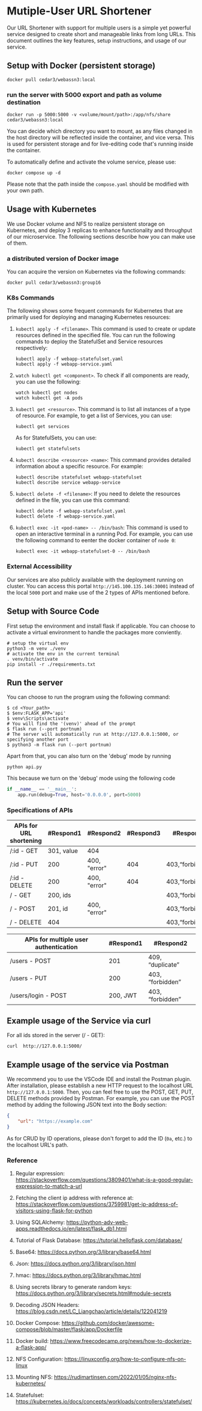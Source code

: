 # Mutiple-User URL Shortener

Our URL Shortener with support for multiple users is a simple yet powerful service designed to create short and manageable links from long URLs. This document outlines the key features, setup instructions, and usage of our service.

## Setup with Docker (persistent storage)
```
docker pull cedar3/webassn3:local
```
### run the server with 5000 export and path as volume destination
```
docker run -p 5000:5000 -v <volume/mount/path>:/app/nfs/share cedar3/webassn3:local
```
You can decide which directory you want to mount, as any files changed in the host directory will be reflected inside the container, and vice versa. This is used for persistent storage and for live-editing code that's running inside the container.

To automatically define and activate the volume service, please use:
```
docker compose up -d
```
Please note that the path inside the `compose.yaml` should be modified with your own path.

## Usage with Kubernetes
 We use Docker volume and NFS to realize persistent storage on Kubernetes, and deploy 3 replicas to enhance functionality and throughput of our microservice. The following sections describe how you can make use of them.

### a distributed version of Docker image
You can acquire the version on Kubernetes via the following commands:
```
docker pull cedar3/webassn3:group16
```
### K8s Commands
The following shows some frequent commands for Kubernetes that are primarily used for deploying and managing Kubernetes resources:

1. `kubectl apply -f <filename>`.
   This command is used to create or update resources defined in the specified file. You can run the following commands to deploy the StatefulSet and Service resources respectively:
   ```
   kubectl apply -f webapp-statefulset.yaml
   kubectl apply -f webapp-service.yaml
   ```
2. `watch kubectl get <component>`. To check if all components are ready, you can use the following:
   ```
   watch kubectl get nodes
   watch kubectl get -A pods
   ```

3. `kubectl get <resource>`.
   This command is to list all instances of a type of resource. For example, to get a list of Services, you can use:
   ```
   kubectl get services
   ```
   As for StatefulSets, you can use:
   ```
   kubectl get statefulsets
   ```

4. `kubectl describe <resource> <name>`:
   This command provides detailed information about a specific resource. For example:
   ```
   kubectl describe statefulset webapp-statefulset
   kubectl describe service webapp-service
   ```

5. `kubectl delete -f <filename>`:
   If you need to delete the resources defined in the file, you can use this command:
   ```
   kubectl delete -f webapp-statefulset.yaml
   kubectl delete -f webapp-service.yaml
   ```

6. `kubectl exec -it <pod-name> -- /bin/bash`:
   This command is used to open an interactive terminal in a running Pod. For example, you can use the following command to eenter the docker container of `node 0`:
   ```
   kubectl exec -it webapp-statefulset-0 -- /bin/bash
   ```

### External Accessibility
Our services are also publicly available with the deployment running on cluster. You can access this portal `http://145.100.135.146:30001` instead of the local `5000` port and make use of the 2 types of APIs mentioned before.

## Setup with Source Code

First setup the environment and install flask if applicable. You can choose to activate a virtual environment to handle the packages more conviently.

```
# setup the virtual env
python3 -m venv ./venv
# activate the env in the current terminal
. venv/bin/activate
pip install -r ./requirements.txt
```
## Run the server

You can choose to run the program using the following command:

```
$ cd <Your_path>
$ $env:FLASK_APP='api'
$ venv\Scripts\activate
# You will find the '(venv)' ahead of the prompt
$ flask run (--port portnum)
# The server will automatically run at http://127.0.0.1:5000, or specifying another port
$ python3 -m flask run (--port portnum) 
```

Apart from that, you can also turn on the 'debug' mode by running

```
python api.py
```

This because we turn on the 'debug' mode using the following code

```Python
if __name__ == '__main__':
    app.run(debug=True, host='0.0.0.0', port=5000)
```

### Specifications of APIs

| APIs for URL shortening | #Respond1 | #Respond2 | #Respond3 | #Respond4 |
| --- | --- | --- | --- | --- |
| /:id - GET | 301, value | 404 |     |     |
| /:id - PUT | 200 | 400, "error" | 404 | 403,“forbidden” |
| /:id - DELETE | 200 | 400, "error" | 404 | 403,“forbidden” |
| / - GET | 200, ids |     |     | 403,“forbidden” |
| / - POST | 201, id | 400, "error" |     | 403,“forbidden” |
| / - DELETE | 404 |     |     | 403,“forbidden” |

| APIs for multiple user authentication | #Respond1 | #Respond2 |
| --- | --- | --- |
| /users - POST | 201 | 409, “duplicate” |
| /users - PUT | 200 | 403, “forbidden” |
| /users/login - POST | 200, JWT | 403, “forbidden” |

## Example usage of the Service via curl

For all ids stored in the server (/ - GET):

```
curl  http://127.0.0.1:5000/ 
```

## Example usage of the service via Postman

We recommend you to use the VSCode IDE and install the Postman plugin.
After installation, please establish a new HTTP request to the localhost URL `http://127.0.0.1:5000`.
Then, you can feel free to use the POST, GET, PUT, DELETE methods provided by Postman. For example, you can use the POST method by adding the following JSON text into the Body section:

```json
{
    "url": "https://example.com"
}
```

As for CRUD by ID operations, please don't forget to add the ID (`0a`, etc.) to the localhost URL's path.

   

### Reference

1. Regular expression: https://stackoverflow.com/questions/3809401/what-is-a-good-regular-expression-to-match-a-url
  
2. Fetching the client ip address with reference at: https://stackoverflow.com/questions/3759981/get-ip-address-of-visitors-using-flask-for-python
  
3. Using SQLAlchemy: https://python-adv-web-apps.readthedocs.io/en/latest/flask_db1.html
  
4. Tutorial of Flask Database: https://tutorial.helloflask.com/database/
  
5. Base64: https://docs.python.org/3/library/base64.html
  
6. Json: https://docs.python.org/3/library/json.html
  
7. hmac: https://docs.python.org/3/library/hmac.html
  
8. Using secrets library to generate random keys: https://docs.python.org/3/library/secrets.html#module-secrets
  
9. Decoding JSON Headers: https://blog.csdn.net/LC_Liangchao/article/details/122041219

10. Docker Compose: https://github.com/docker/awesome-compose/blob/master/flask/app/Dockerfile

11. Docker build: https://www.freecodecamp.org/news/how-to-dockerize-a-flask-app/

12. NFS Configuration: https://linuxconfig.org/how-to-configure-nfs-on-linux

13. Mounting NFS: https://rudimartinsen.com/2022/01/05/nginx-nfs-kubernetes/

14. Statefulset: https://kubernetes.io/docs/concepts/workloads/controllers/statefulset/




